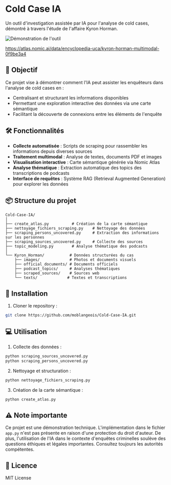 # Cold Case IA

Un outil d'investigation assistée par IA pour l'analyse de cold cases, démontré à travers l'étude de l'affaire Kyron Horman.

![Démonstration de l'outil](demonstration.gif)

https://atlas.nomic.ai/data/encyclopedia-uca/kyron-horman-multimodal-0f9be3a4

## 🎯 Objectif

Ce projet vise à démontrer comment l'IA peut assister les enquêteurs dans l'analyse de cold cases en :
- Centralisant et structurant les informations disponibles
- Permettant une exploration interactive des données via une carte sémantique
- Facilitant la découverte de connexions entre les éléments de l'enquête

## 🛠️ Fonctionnalités

- **Collecte automatisée** : Scripts de scraping pour rassembler les informations depuis diverses sources
- **Traitement multimodal** : Analyse de textes, documents PDF et images
- **Visualisation interactive** : Carte sémantique générée via Nomic Atlas
- **Analyse thématique** : Extraction automatique des topics des transcriptions de podcasts
- **Interface de requêtes** : Système RAG (Retrieval Augmented Generation) pour explorer les données

## 📦 Structure du projet

```
Cold-Case-IA/
│
├── create_atlas.py          # Création de la carte sémantique
├── nettoyage_fichiers_scraping.py    # Nettoyage des données
├── scraping_persons_uncovered.py     # Extraction des informations sur les personnes
├── scraping_sources_uncovered.py     # Collecte des sources
├── topic_modeling.py        # Analyse thématique des podcasts
│
└── Kyron_Horman/           # Données structurées du cas
    ├── images/             # Photos et documents visuels
    ├── official_documents/ # Documents officiels
    ├── podcast_topics/     # Analyses thématiques
    ├── scraped_sources/    # Sources web
    └── texts/             # Textes et transcriptions
```

## 🚀 Installation

1. Cloner le repository :
```bash
git clone https://github.com/moblangeois/Cold-Case-IA.git
```

## 💻 Utilisation

1. Collecte des données :
```bash
python scraping_sources_uncovered.py
python scraping_persons_uncovered.py
```

2. Nettoyage et structuration :
```bash
python nettoyage_fichiers_scraping.py
```

3. Création de la carte sémantique :
```bash
python create_atlas.py
```

## ⚠️ Note importante

Ce projet est une démonstration technique. L'implémentation dans le fichier `app.py` n'est pas présente en raison d'une protection du droit d'auteur.
De plus, l'utilisation de l'IA dans le contexte d'enquêtes criminelles soulève des questions éthiques et légales importantes. Consultez toujours les autorités compétentes.

## 📄 Licence

MIT License
